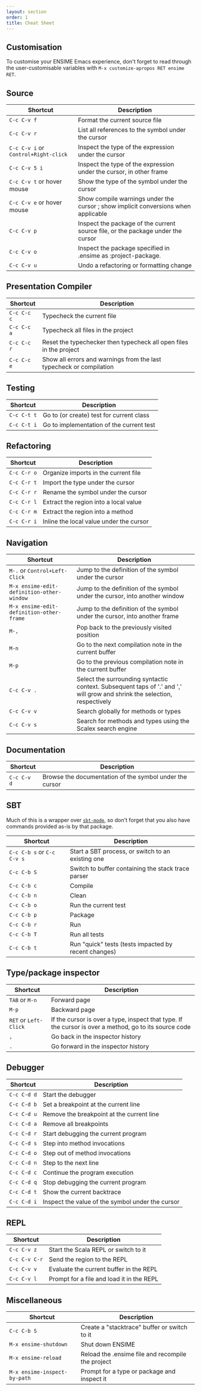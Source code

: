```yaml
---
layout: section
order: 1
title: Cheat Sheet
---
```


## Customisation

To customise your ENSIME Emacs experience, don't forget to read through the user-customisable variables with `M-x customize-apropos RET ensime RET`.

## Source

| Shortcut    | Description |
|-------------|-------------|
| `C-c C-v f` | Format the current source file |
| `C-c C-v r` | List all references to the symbol under the cursor |
| `C-c C-v i` or `Control+Right-click` | Inspect the type of the expression under the cursor |
| `C-c C-v 5 i` | Inspect the type of the expression under the cursor, in other frame |
| `C-c C-v t` or hover mouse | Show the type of the symbol under the cursor |
| `C-c C-v e` or hover mouse | Show compile warnings under the cursor ; show implicit conversions when applicable |
| `C-c C-v p` | Inspect the package of the current source file, or the package under the cursor |
| `C-c C-v o` | Inspect the package specified in .ensime as :project-package. |
| `C-c C-v u` | Undo a refactoring or formatting change |

## Presentation Compiler

| Shortcut    | Description |
|-------------|-------------|
| `C-c C-c c` | Typecheck the current file |
| `C-c C-c a` | Typecheck all files in the project |
| `C-c C-c r` | Reset the typechecker then typecheck all open files in the project |
| `C-c C-c e` | Show all errors and warnings from the last typecheck or compilation |


## Testing

| Shortcut    | Description |
|-------------|-------------|
| `C-c C-t t` | Go to (or create) test for current class |
| `C-c C-t i` | Go to implementation of the current test |

## Refactoring

| Shortcut    | Description |
|-------------|-------------|
| `C-c C-r o` | Organize imports in the current file |
| `C-c C-r t` | Import the type under the cursor |
| `C-c C-r r` | Rename the symbol under the cursor |
| `C-c C-r l` | Extract the region into a local value |
| `C-c C-r m` | Extract the region into a method |
| `C-c C-r i` | Inline the local value under the cursor |

## Navigation

| Shortcut    | Description |
|-------------|-------------|
| `M-.` or `Control+Left-Click` | Jump to the definition of the symbol under the cursor |
| `M-x ensime-edit-definition-other-window` | Jump to the definition of the symbol under the cursor, into another window |
| `M-x ensime-edit-definition-other-frame` | Jump to the definition of the symbol under the cursor, into another frame |
| `M-,` | Pop back to the previously visited position |
| `M-n` | Go to the next compilation note in the current buffer |
| `M-p` | Go to the previous compilation note in the current buffer |
| `C-c C-v .` | Select the surrounding syntactic context. Subsequent taps of '.' and ',' will grow and shrink the selection, respectively |
| `C-c C-v v` | Search globally for methods or types |
| `C-c C-v s` | Search for methods and types using the Scalex search engine |

## Documentation

| Shortcut    | Description |
|-------------|-------------|
| `C-c C-v d` | Browse the documentation of the symbol under the cursor |

## SBT

Much of this is a wrapper over [`sbt-mode`](https://github.com/hvesalai/sbt-mode), so don't forget that you also have commands provided as-is by that package.

| Shortcut    | Description |
|-------------|-------------|
| `C-c C-b s` or `C-c C-v s` | Start a SBT process, or switch to an existing one |
| `C-c C-b S` | Switch to buffer containing the stack trace parser |
| `C-c C-b c` | Compile |
| `C-c C-b n` | Clean |
| `C-c C-b o` | Run the current test |
| `C-c C-b p` | Package |
| `C-c C-b r` | Run |
| `C-c C-b T` | Run all tests |
| `C-c C-b t` | Run "quick" tests (tests impacted by recent changes) |

## Type/package inspector

| Shortcut    | Description |
|-------------|-------------|
| `TAB` or `M-n` | Forward page |
| `M-p` | Backward page |
| `RET` or `Left-Click` | If the cursor is over a type, inspect that type. If the cursor is over a method, go to its source code |
| `,` | Go back in the inspector history|
| `.` | Go forward in the inspector history|

## Debugger

| Shortcut    | Description |
|-------------|-------------|
| `C-c C-d d` | Start the debugger |
| `C-c C-d b` | Set a breakpoint at the current line |
| `C-c C-d u` | Remove the breakpoint at the current line |
| `C-c C-d a` | Remove all breakpoints |
| `C-c C-d r` | Start debugging the current program |
| `C-c C-d s` | Step into method invocations |
| `C-c C-d o` | Step out of method invocations |
| `C-c C-d n` | Step to the next line |
| `C-c C-d c` | Continue the program execution |
| `C-c C-d q` | Stop debugging the current program |
| `C-c C-d t` | Show the current backtrace |
| `C-c C-d i` | Inspect the value of the symbol under the cursor |

## REPL
| Shortcut    | Description |
|-------------|-------------|
| `C-c C-v z` | Start the Scala REPL or switch to it |
| `C-c C-v C-r` | Send the region to the REPL |
| `C-c C-v v` | Evaluate the current buffer in the REPL |
| `C-c C-v l` | Prompt for a file and load it in the REPL |

## Miscellaneous

| Shortcut    | Description |
|-------------|-------------|
| `C-c C-b S` | Create a "stacktrace" buffer or switch to it |
| `M-x ensime-shutdown` | Shut down ENSIME |
| `M-x ensime-reload` | Reload the .ensime file and recompile the project |
| `M-x ensime-inspect-by-path` | Prompt for a type or package and inspect it |


